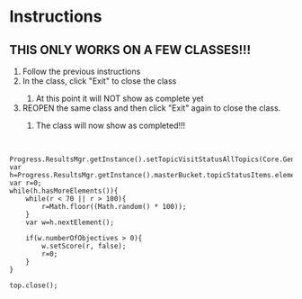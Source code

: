 <h1>Instructions</h1>

<h2>THIS ONLY WORKS ON A FEW CLASSES!!!</h2>

<ol>
  <li>Follow the previous instructions</li>
  <li>In the class, click "Exit" to close the class</li>
    <ol>
    <li>At this point it will NOT show as complete yet</li>
  </ol>
  <li>REOPEN the same class and then click "Exit" again to close the class.</li>
  <ol>
    <li>The class will now show as completed!!!</li>
  </ol>
</ol>

<p></br></p>

<pre><code>Progress.ResultsMgr.getInstance().setTopicVisitStatusAllTopics(Core.GenericConstants.COMPLETED)  
var h=Progress.ResultsMgr.getInstance().masterBucket.topicStatusItems.elements();  
var r=0;  
while(h.hasMoreElements()){  
    while(r &lt; 70 || r &gt; 100){  
        r=Math.floor((Math.random() * 100));  
    }  
    var w=h.nextElement();  

    if(w.numberOfObjectives &gt; 0){  
        w.setScore(r, false);  
        r=0;  
    }  
}  

top.close();
</code></pre>

